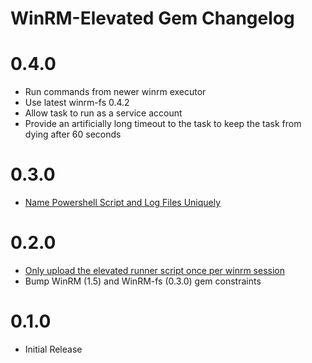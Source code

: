 # WinRM-Elevated Gem Changelog

# 0.4.0
- Run commands from newer winrm executor
- Use latest winrm-fs 0.4.2
- Allow task to run as a service account
- Provide an artificially long timeout to the task to keep the task from dying after 60 seconds

# 0.3.0
- [Name Powershell Script and Log Files Uniquely](https://github.com/WinRb/winrm-elevated/pull/6)

# 0.2.0
- [Only upload the elevated runner script once per winrm session](https://github.com/WinRb/winrm-elevated/pull/3)
- Bump WinRM (1.5) and WinRM-fs (0.3.0) gem constraints

# 0.1.0
- Initial Release
